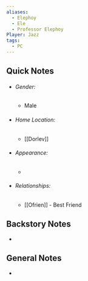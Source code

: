 ```yaml
---
aliases:
  - Elephoy
  - Ele
  - Professor Elephoy
Player: Jazz
tags:
  - PC
---
```


## Quick Notes
- ###### Gender: 
	- Male
- ###### Home Location: 
	- [[Dorlev]]
- ###### Appearance:
	- 
- ###### Relationships: 
	- [[Ofrien]] - Best Friend 


## Backstory Notes

- 


## General Notes

- 